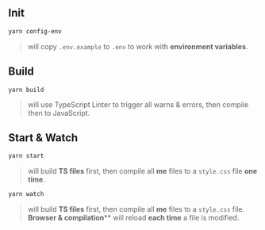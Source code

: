 ## Init

```bash
yarn config-env
```

> will copy `.env.example` to `.env` to work with **environment variables**.

## Build

```yarn
yarn build
```

> will use TypeScript Linter to trigger all warns & errors, then compile then to JavaScript.

## Start & Watch

```bash
yarn start
```

> will build **TS files** first, then compile all **me** files to a `style.css` file **one time**.

```bash
yarn watch
```

> will build **TS files** first, then compile all **me** files to a `style.css` file. **Browser & compilation**** will reload **each time** a file is modified.